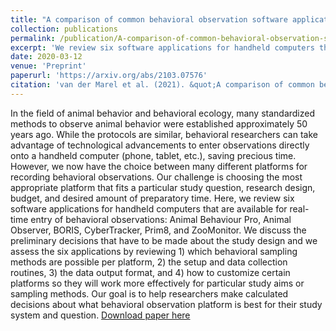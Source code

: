 ```yaml
---
title: "A comparison of common behavioral observation software applications and recommendations for use"
collection: publications
permalink: /publication/A-comparison-of-common-behavioral-observation-software-applications-and-recommendations-for-use
excerpt: 'We review six software applications for handheld computers that are available for real-time entry of behavioral observations: Animal Behaviour Pro, Animal Observer, BORIS, CyberTracker, Prim8, and ZooMonitor.'
date: 2020-03-12
venue: 'Preprint'
paperurl: 'https://arxiv.org/abs/2103.07576'
citation: 'van der Marel et al. (2021). &quot;A comparison of common behavioral observation software applications and recommendations for use.&quot; <i>Current Zoology</i>. 67(1).'
---
```

In the field of animal behavior and behavioral ecology, many standardized methods to observe animal behavior were established approximately 50 years ago. While the protocols are similar, behavioral researchers can take advantage of technological advancements to enter observations directly onto a handheld computer (phone, tablet, etc.), saving precious time. However, we now have the choice between many different platforms for recording behavioral observations. Our challenge is choosing the most appropriate platform that fits a particular study question, research design, budget, and desired amount of preparatory time. Here, we review six software applications for handheld computers that are available for real-time entry of behavioral observations: Animal Behaviour Pro, Animal Observer, BORIS, CyberTracker, Prim8, and ZooMonitor. We discuss the preliminary decisions that have to be made about the study design and we assess the six applications by reviewing 1) which behavioral sampling methods are possible per platform, 2) the setup and data collection routines, 3) the data output format, and 4) how to customize certain platforms so they will work more effectively for particular study aims or sampling methods. Our goal is to help researchers make calculated decisions about what behavioral observation platform is best for their study system and question.
[Download paper here](http://claireloconnell.github.io/files/behavobspreprint.pdf)
